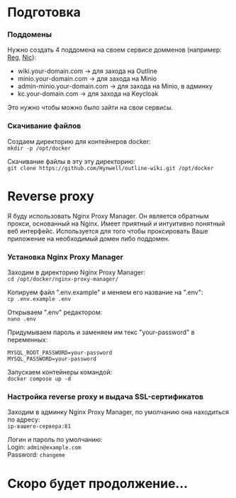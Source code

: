 # Подготовка

### Поддомены

Нужно создать 4 поддомена на своем сервисе домменов (например: [Reg](https://www.reg.ru/domain/shop/), [Nic](https://www.nic.ru/catalog/domains/)):

* wiki.your-domain.com -> для захода на Outline
* minio.your-domain.com -> для захода на Minio
* admin-minio.your-domain.com -> для захода на Minio, в админку
* kc.your-domain.com -> для захода на Keycloak  

Это нужно чтобы можно было зайти на свои сервисы.

### Скачивание файлов

Создаем директорию для контейнеров docker:  
`mkdir -p /opt/docker`

Скачивание файлы в эту эту директорию:  
`git clone https://github.com/Hynwell/outline-wiki.git /opt/docker`

# Reverse proxy

Я буду использовать Nginx Proxy Manager. Он является обратным прокси, основанный на Nginx. Имеет приятный и интуитивно понятный веб интерфейс.
Используется для того чтобы проксировать Ваше приложение на необходимый домен либо поддомен.

### Установка Nginx Proxy Manager
Заходим в директорию Nginx Proxy Manager:  
`cd /opt/docker/nginx-proxy-manager/`

Копируем файл ".env.example" и меняем его название на ".env":  
`cp .env.example .env`

Открываем ".env" редактором:  
`nano .env`

Придумываем пароль и заменяем им текс "your-password" в переменных:
```
MYSQL_ROOT_PASSWORD=your-password
MYSQL_PASSWORD=your-password
```

Запускаем контейнеры командой:  
`docker compose up -d`

### Настройка reverse proxy и выдача SSL-сертификатов

Заходим в админку Nginx Proxy Manager, по умолчанию она находиться по адресу:  
`ip-вашего-сервера:81`

Логин и пароль по умолчанию:  
Login: `admin@example.com`  
Password: `changeme`


# Скоро будет продолжение...


